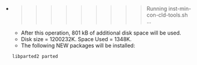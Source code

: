 * >>>>>>>>> Running inst-min-con-cld-tools.sh ...
  * After this operation, 801 kB of additional disk space will be used.
  * Disk size = 1200232K. Space Used = 1348K.
  * The following NEW packages will be installed:
  ```bash
  libparted2 parted
  ```
